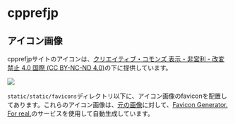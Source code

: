 # cpprefjp
## アイコン画像
cpprefjpサイトのアイコンは、[クリエイティブ・コモンズ 表示 - 非営利 - 改変禁止 4.0 国際 (CC BY-NC-ND 4.0)](https://creativecommons.org/licenses/by-nc-nd/4.0/deed.ja)の下に提供しています。

![](https://komtmt.files.wordpress.com/2015/04/by-nc-nd.png?w=150&h=52)

`static/static/favicons`ディレクトリ以下に、アイコン画像のfaviconを配置してあります。これらのアイコン画像は、[元の画像](https://github.com/cpprefjp/image/blob/master/cpprefjp/icon/cpprefjp-icon-v1.0-transparent.png)に対して、[Favicon Generator. For real.](https://realfavicongenerator.net/)のサービスを使用して自動生成しています。
